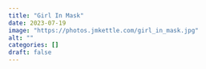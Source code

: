 ```yaml
---
title: "Girl In Mask"
date: 2023-07-19
image: "https://photos.jmkettle.com/girl_in_mask.jpg"
alt: ""
categories: []
draft: false
---
```

